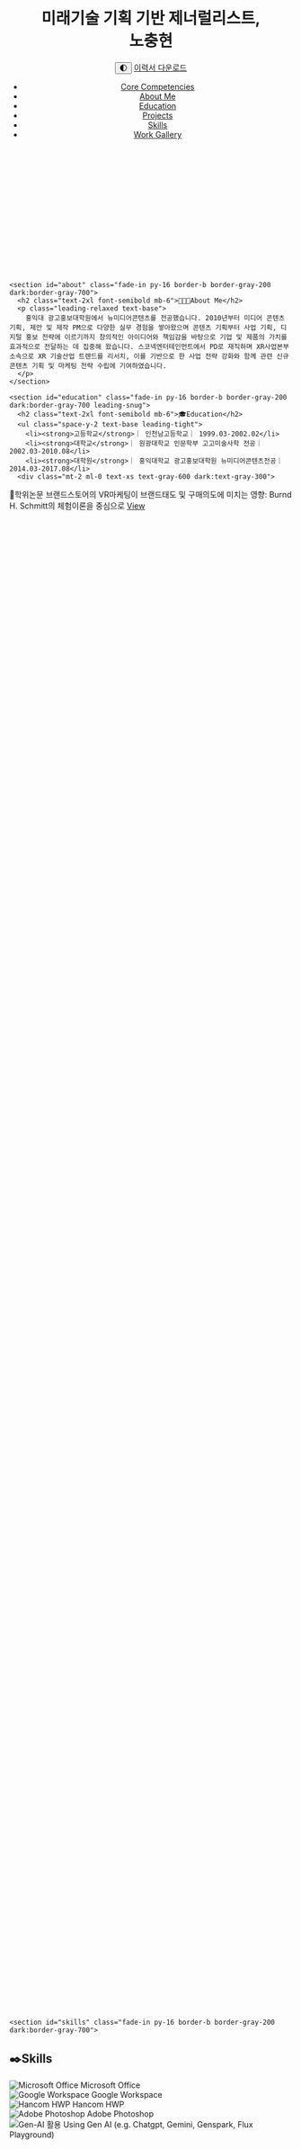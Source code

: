 <!DOCTYPE html>
<html lang="ko" class="transition-colors duration-300">
<head>
  <meta charset="UTF-8">
  <meta name="viewport" content="width=device-width, initial-scale=1.0">
  <title>포트폴리오</title>
  <link href="https://fonts.googleapis.com/css2?family=Poppins:wght@300;400;600;700&display=swap" rel="stylesheet">
  <script src="https://cdn.tailwindcss.com"></script>
  <script>
    tailwind.config = {
      darkMode: 'class',
      theme: {
        extend: {
          fontFamily: {
            sans: ['Poppins', 'sans-serif'],
          },
        },
      },
    }
  </script>
  <script>
    function toggleDarkMode() {
      document.documentElement.classList.toggle('dark');
      localStorage.setItem('theme', document.documentElement.classList.contains('dark') ? 'dark' : 'light');
    }
    if (localStorage.getItem('theme') === 'dark') {
      document.documentElement.classList.add('dark');
    }
  </script>
<style>
  .fade-in {
    opacity: 0;
    transform: translateY(20px);
    transition: opacity 0.6s ease-out, transform 0.6s ease-out;
  }
  .fade-in.visible {
    opacity: 1;
    transform: none;
  }
</style>
<script>
  document.addEventListener('DOMContentLoaded', function () {
    const observer = new IntersectionObserver((entries) => {
      entries.forEach(entry => {
        if (entry.isIntersecting) {
          entry.target.classList.add('visible');
        }
      });
    }, { threshold: 0.1 });

    document.querySelectorAll('.fade-in').forEach(el => {
      observer.observe(el);
    });
  });
</script>
<body class="text-sm font-poppins bg-white text-gray-800 dark:bg-gray-900 dark:text-gray-100 transition-colors duration-300">
  <!-- Header -->
  <header class="relative bg-cover bg-center text-white" style="background-image: url('https://images.unsplash.com/photo-1626379953822-baec19c3accd?q=80&w=1740&auto=format&fit=crop&ixlib=rb-4.1.0&ixid=M3wxMjA3fDB8MHxwaG90by1wYWdlfHx8fGVufDB8fHx8fA%3D%3D');">
    <div class="bg-black bg-opacity-50">
      <div class="max-w-5xl mx-auto px-6 py-8 flex justify-between items-center text-left">
      <h1 class="text-2xl font-bold tracking-tight text-left">미래기술 기획 기반 제너럴리스트, <br>노충현</br></h1>
      <div class="space-x-3 flex items-center">
        <button onclick="toggleDarkMode()" class="text-gray-600 dark:text-gray-300 hover:text-blue-500 text-xl">🌓</button>
        <a href="resume.pdf" download class="text-sm bg-blue-600 hover:bg-blue-700 text-white px-4 py-2 rounded-full shadow">이력서 다운로드</a>
      </div>
    </div>
    <nav class="max-w-5xl mx-auto px-6 py-2">
      <ul class="flex flex-wrap gap-4 text-sm text-gray-600 dark:text-gray-300">
        <li><a href="#strengths" class="hover:text-blue-500">Core Competencies</a></li>
        <li><a href="#about" class="hover:text-blue-500">About Me</a></li>
        <li><a href="#education" class="hover:text-blue-500">Education</a></li>
        <li><a href="#projects" class="hover:text-blue-500">Projects</a></li>
        <li><a href="#skills" class="hover:text-blue-500">Skills</a></li>
        <li><a href="#gallery" class="hover:text-blue-500">Work Gallery</a></li>
      </ul>
    </nav>
  </div>
  </header>

  <!-- Main Content -->
  <main class="max-w-5xl mx-auto px-6 space-y-24">
    <section id="strengths" class="fade-in py-16 border-b border-gray-200 dark:border-gray-700">
      <h2 class="text-2xl font-semibold mb-6">💪🏻Core Competencies</h2>
      <ul class="list-disc pl-6 space-y-2 text-base">
        <li>사업기획 및 B2B, B2G 제안, 홍보/마케팅, 소재 제작 등 다양한 업무스코프 경험 및 빠른 적응</li>
        <li>프로젝트 기획, 총괄 관리 및 운영 역량 보유</li>
        <li>콘텐츠 프로덕트 론칭에 따른 글로벌 홍보·마케팅 실행 경험 보유</li>
        <li>C-Level 의사결정을 위한 XR, 실감콘텐츠 등 기술 산업 트렌드 분석 및 사업 전략 제안</li>
        <li>대행사 및 외부 파트너 커뮤니케이션 관리 역량</li>
      </ul>
    </section>

    <section id="about" class="fade-in py-16 border-b border-gray-200 dark:border-gray-700">
      <h2 class="text-2xl font-semibold mb-6">🧑🏻‍💼About Me</h2>
      <p class="leading-relaxed text-base">
        홍익대 광고홍보대학원에서 뉴미디어콘텐츠를 전공했습니다. 2010년부터 미디어 콘텐츠 기획, 제안 및 제작 PM으로 다양한 실무 경험을 쌓아왔으며 콘텐츠 기획부터 사업 기획, 디지털 홍보 전략에 이르기까지 창의적인 아이디어와 책임감을 바탕으로 기업 및 제품의 가치를 효과적으로 전달하는 데 집중해 왔습니다. 스코넥엔터테인먼트에서 PD로 재직하며 XR사업본부 소속으로 XR 기술산업 트렌드를 리서치, 이를 기반으로 한 사업 전략 강화와 함께 관련 신규 콘텐츠 기획 및 마케팅 전략 수립에 기여하였습니다. 
      </p>
    </section>

    <section id="education" class="fade-in py-16 border-b border-gray-200 dark:border-gray-700 leading-snug">
      <h2 class="text-2xl font-semibold mb-6">🎓Education</h2>
      <ul class="space-y-2 text-base leading-tight">
        <li><strong>고등학교</strong>｜ 인천남고등학교｜ 1999.03-2002.02</li>
        <li><strong>대학교</strong>｜ 원광대학교 인문학부 고고미술사학 전공｜ 2002.03-2010.08</li>
        <li><strong>대학원</strong>｜ 홍익대학교 광고홍보대학원 뉴미디어콘텐츠전공｜ 2014.03-2017.08</li>
      <div class="mt-2 ml-0 text-xs text-gray-600 dark:text-gray-300">
  <div class="flex items-center flex-wrap gap-2">
    <span class="font-semibold">📖학위논문</span>
    <span class="text-sm">브랜드스토어의 VR마케팅이 브랜드태도 및 구매의도에 미치는 영향: Burnd H. Schmitt의 체험이론을 중심으로 </span>
    <a href="https://www.dbpia.co.kr/journal/articleDetail?nodeId=NODE10770291" target="_blank" class="inline-block px-3 py-1 text-xs font-semibold text-white bg-blue-600 rounded hover:bg-blue-700 transition">View</a>
  </div>
</div>
  </ul>
      </ul>
    </section>

</details>
    <section id="projects" class="fade-in py-16 border-b border-gray-200 dark:border-gray-700">
  <h2 class="text-2xl font-semibold mb-6">💻Projects</h2>
  <div class="space-y-4">
    <!-- 회사별 드롭다운 -->
        <details open class="text-sm bg-white dark:bg-gray-800 rounded-lg shadow p-4">
          <summary class="cursor-pointer text-sm font-semibold">SKONEC ENTERTAINMENT｜XR사업본부·차장｜2022.03-Current</summary>
          <div class="mt-4 space-y-6">
        <div class="flex flex-col md:flex-row items-start gap-6 bg-gray-50 dark:bg-gray-900 rounded-lg p-4">
          <img src="https://shared.akamai.steamstatic.com/store_item_assets/steam/apps/3216330/ss_62f95625f12fb402530f208d0a77fdcef8368456.600x338.jpg?t=1737697230" alt="Another Door Thumbnail" onclick="openPopup(['https://www.youtube.com/embed/B3R3sP5ojlA'])" style="cursor: pointer;" class="w-full md:w-1/3 rounded-lg object-cover h-48">
          <div class="flex-1">
            <h3 class="text-xl font-semibold mb-2">Another Door: Escape Room (2024)</h3>
            <p class="text-sm text-gray-700 dark:text-gray-300">혼합현실 보드게임, 전 세계 여행을 테마로 한 인터랙티브 플레이 경험을 제공. Meta Quest 3를 기반으로 공간 매핑과 핸드트래킹을 활용.</p>
          </div>
        </div>
        <div class="flex flex-col md:flex-row items-start gap-6 bg-gray-50 dark:bg-gray-900 rounded-lg p-4">
          <img src="https://www.skonec.com/wp-content/uploads/2024/09/coverart.jpg" alt="Strike Rush Thumbnail" class="w-full md:w-1/3 rounded-lg object-cover h-48">
          <div class="flex-1">
            <h3 class="text-xl font-semibold mb-2">Strike Rush (2024)</h3>
            <p class="text-sm text-gray-700 dark:text-gray-300">VR 척추교정 시뮬레이션 게임. 유머와 아이러니를 결합한 블랙코미디 연출로 캐릭터의 목을 "팝"하며 진행되는 캐주얼 체험형 콘텐츠.</p>
          </div>
        </div>
      </div>
    </details>

    <details class="text-sm bg-white dark:bg-gray-800 rounded-lg shadow p-4">
      <summary class="cursor-pointer text-sm font-semibold">GIANTSTEP｜뉴미디어사업본부 · 팀장｜2019.08-2021.09</summary>
      <div class="mt-4 space-y-6">
        <div class="flex flex-col md:flex-row items-start gap-6 bg-gray-50 dark:bg-gray-900 rounded-lg p-4">
          <img src="thumbnail2.jpg" alt="Mr. TRAVELER 썸네일" class="w-full md:w-1/3 rounded-lg object-cover h-48">
          <div class="flex-1">
            <h3 class="text-xl font-semibold mb-2">Mr. TRAVELER (2025)</h3>
            <p class="text-sm text-gray-700 dark:text-gray-300">혼합현실 보드게임, 전 세계 여행을 테마로 한 인터랙티브 플레이 경험을 제공. Meta Quest 3를 기반으로 공간 매핑과 핸드트래킹을 활용.</p>
          </div>
        </div>
        <div class="flex flex-col md:flex-row items-start gap-6 bg-gray-50 dark:bg-gray-900 rounded-lg p-4">
          <img src="thumbnail1.jpg" alt="Dr. POP 썸네일" class="w-full md:w-1/3 rounded-lg object-cover h-48">
          <div class="flex-1">
            <h3 class="text-xl font-semibold mb-2">Dr. POP (2025)</h3>
            <p class="text-sm text-gray-700 dark:text-gray-300">VR 척추교정 시뮬레이션 게임. 유머와 아이러니를 결합한 블랙코미디 연출로 캐릭터의 목을 "팝"하며 진행되는 캐주얼 체험형 콘텐츠.</p>
          </div>
        </div>
      </div>
    </details>

        <details class="text-sm bg-white dark:bg-gray-800 rounded-lg shadow p-4">
      <summary class="cursor-pointer text-sm font-semibold">REDROVER｜첨단영상사업부·차장｜2016.03-2019.08</summary>
      <div class="mt-4 space-y-6">
        <div class="flex flex-col md:flex-row items-start gap-6 bg-gray-50 dark:bg-gray-900 rounded-lg p-4">
          <img src="thumbnail2.jpg" alt="Mr. TRAVELER 썸네일" class="w-full md:w-1/3 rounded-lg object-cover h-48">
          <div class="flex-1">
            <h3 class="text-xl font-semibold mb-2">Mr. TRAVELER (2025)</h3>
            <p class="text-sm text-gray-700 dark:text-gray-300">혼합현실 보드게임, 전 세계 여행을 테마로 한 인터랙티브 플레이 경험을 제공. Meta Quest 3를 기반으로 공간 매핑과 핸드트래킹을 활용.</p>
          </div>
        </div>
        <div class="flex flex-col md:flex-row items-start gap-6 bg-gray-50 dark:bg-gray-900 rounded-lg p-4">
          <img src="thumbnail1.jpg" alt="Dr. POP 썸네일" class="w-full md:w-1/3 rounded-lg object-cover h-48">
          <div class="flex-1">
            <h3 class="text-xl font-semibold mb-2">Dr. POP (2025)</h3>
            <p class="text-sm text-gray-700 dark:text-gray-300">VR 척추교정 시뮬레이션 게임. 유머와 아이러니를 결합한 블랙코미디 연출로 캐릭터의 목을 "팝"하며 진행되는 캐주얼 체험형 콘텐츠.</p>
          </div>
        </div>
      </div>
    </details>

        <details class="text-sm bg-white dark:bg-gray-800 rounded-lg shadow p-4">
      <summary class="cursor-pointer text-sm font-semibold">MEDIAFRONT｜기획/PM팀·대리｜2014.11-2016.03</summary>
      <div class="mt-4 space-y-6">
        <div class="flex flex-col md:flex-row items-start gap-6 bg-gray-50 dark:bg-gray-900 rounded-lg p-4">
          <img src="thumbnail2.jpg" alt="Mr. TRAVELER 썸네일" class="w-full md:w-1/3 rounded-lg object-cover h-48">
          <div class="flex-1">
            <h3 class="text-xl font-semibold mb-2">Mr. TRAVELER (2025)</h3>
            <p class="text-sm text-gray-700 dark:text-gray-300">혼합현실 보드게임, 전 세계 여행을 테마로 한 인터랙티브 플레이 경험을 제공. Meta Quest 3를 기반으로 공간 매핑과 핸드트래킹을 활용.</p>
          </div>
        </div>
        <div class="flex flex-col md:flex-row items-start gap-6 bg-gray-50 dark:bg-gray-900 rounded-lg p-4">
          <img src="thumbnail1.jpg" alt="Dr. POP 썸네일" class="w-full md:w-1/3 rounded-lg object-cover h-48">
          <div class="flex-1">
            <h3 class="text-xl font-semibold mb-2">Dr. POP (2025)</h3>
            <p class="text-sm text-gray-700 dark:text-gray-300">VR 척추교정 시뮬레이션 게임. 유머와 아이러니를 결합한 블랙코미디 연출로 캐릭터의 목을 "팝"하며 진행되는 캐주얼 체험형 콘텐츠.</p>
          </div>
        </div>
      </div>
    </details>

        <details class="text-sm bg-white dark:bg-gray-800 rounded-lg shadow p-4">
      <summary class="cursor-pointer text-sm font-semibold">BIG-I ENTERTAINMENT｜사업기획팀·대리｜2012.10-2014.05</summary>
      <div class="mt-4 space-y-6">
        <div class="flex flex-col md:flex-row items-start gap-6 bg-gray-50 dark:bg-gray-900 rounded-lg p-4">
          <img src="thumbnail2.jpg" alt="Mr. TRAVELER 썸네일" class="w-full md:w-1/3 rounded-lg object-cover h-48">
          <div class="flex-1">
            <h3 class="text-xl font-semibold mb-2">Mr. TRAVELER (2025)</h3>
            <p class="text-sm text-gray-700 dark:text-gray-300">혼합현실 보드게임, 전 세계 여행을 테마로 한 인터랙티브 플레이 경험을 제공. Meta Quest 3를 기반으로 공간 매핑과 핸드트래킹을 활용.</p>
          </div>
        </div>
        <div class="flex flex-col md:flex-row items-start gap-6 bg-gray-50 dark:bg-gray-900 rounded-lg p-4">
          <img src="thumbnail1.jpg" alt="Dr. POP 썸네일" class="w-full md:w-1/3 rounded-lg object-cover h-48">
          <div class="flex-1">
            <h3 class="text-xl font-semibold mb-2">Dr. POP (2025)</h3>
            <p class="text-sm text-gray-700 dark:text-gray-300">VR 척추교정 시뮬레이션 게임. 유머와 아이러니를 결합한 블랙코미디 연출로 캐릭터의 목을 "팝"하며 진행되는 캐주얼 체험형 콘텐츠.</p>
          </div>
        </div>
      </div>
    </details>

        <details class="text-sm bg-white dark:bg-gray-800 rounded-lg shadow p-4">
      <summary class="cursor-pointer text-sm font-semibold">MEDIASPACE｜기획팀·주임｜2010.04-2012.10</summary>
      <div class="mt-4 space-y-6">
        <div class="flex flex-col md:flex-row items-start gap-6 bg-gray-50 dark:bg-gray-900 rounded-lg p-4">
          <img src="thumbnail2.jpg" alt="Mr. TRAVELER 썸네일" class="w-full md:w-1/3 rounded-lg object-cover h-48">
          <div class="flex-1">
            <h3 class="text-xl font-semibold mb-2">Mr. TRAVELER (2025)</h3>
            <p class="text-sm text-gray-700 dark:text-gray-300">혼합현실 보드게임, 전 세계 여행을 테마로 한 인터랙티브 플레이 경험을 제공. Meta Quest 3를 기반으로 공간 매핑과 핸드트래킹을 활용.</p>
          </div>
        </div>
        <div class="flex flex-col md:flex-row items-start gap-6 bg-gray-50 dark:bg-gray-900 rounded-lg p-4">
          <img src="thumbnail1.jpg" alt="Dr. POP 썸네일" class="w-full md:w-1/3 rounded-lg object-cover h-48">
          <div class="flex-1">
            <h3 class="text-xl font-semibold mb-2">Dr. POP (2025)</h3>
            <p class="text-sm text-gray-700 dark:text-gray-300">VR 척추교정 시뮬레이션 게임. 유머와 아이러니를 결합한 블랙코미디 연출로 캐릭터의 목을 "팝"하며 진행되는 캐주얼 체험형 콘텐츠.</p>
          </div>
        </div>
      </div>
    </details>

  </div>
</section>

    <section id="skills" class="fade-in py-16 border-b border-gray-200 dark:border-gray-700">
  <h2 class="text-2xl font-semibold mb-6">✒️Skills</h2>
  <div class="space-y-6">
    <!-- 기술 항목 -->
    <div>
      <div class="flex items-center mb-1 text-base font-medium">
        <img src="https://img.icons8.com/?size=48&id=37619&format=png" alt="Microsoft Office" class="w-5 h-5 mr-2">
        Microsoft Office
      </div>
      <div class="w-full bg-gray-200 dark:bg-gray-700 rounded-full h-2">
        <div class="bg-blue-500 h-2 rounded-full" style="width: 100%;"></div>
      </div>
    </div>
    <div>
      <div class="flex items-center mb-1 text-base font-medium">
        <img src="https://img.icons8.com/?size=48&id=17949&format=png" alt="Google Workspace" class="w-5 h-5 mr-2">
        Google Workspace
      </div>
      <div class="w-full bg-gray-200 dark:bg-gray-700 rounded-full h-2">
        <div class="bg-purple-500 h-2 rounded-full" style="width: 100%;"></div>
      </div>
    </div>
    <div>
      <div class="flex items-center mb-1 text-base font-medium">
        <img src="https://i.namu.wiki/i/5FN7hLXcBd94b3Bi4MKCey6plbJSHZmjafZ-GL6cEcizRyauYLx6wK1VFtKuX0chDjCTMvX05EcaNetn0wpK-Q.svg" alt="Hancom HWP" class="w-5 h-5 mr-2">
        Hancom HWP
      </div>
      <div class="w-full bg-gray-200 dark:bg-gray-700 rounded-full h-2">
        <div class="bg-pink-500 h-2 rounded-full" style="width: 100%;"></div>
      </div>
    </div>
    <div>
      <div class="flex items-center mb-1 text-base font-medium">
        <img src="https://img.icons8.com/?size=48&id=13677&format=png" alt="Adobe Photoshop" class="w-5 h-5 mr-2">
        Adobe Photoshop
      </div>
      <div class="w-full bg-gray-200 dark:bg-gray-700 rounded-full h-2">
        <div class="bg-gray-900 dark:bg-gray-100 h-2 rounded-full" style="width: 70%;"></div>
      </div>
    </div>
    <div>
      <div class="flex items-center mb-1 text-base font-medium">
        <img src="https://img.icons8.com/?size=48&id=eoxMN35Z6JKg&format=png" alt="Gen-AI 활용" class="w-5 h-5 mr-2">
        Using Gen AI (e.g. Chatgpt, Gemini, Genspark, Flux Playground)
      </div>
      <div class="w-full bg-gray-200 dark:bg-gray-700 rounded-full h-2">
        <div class="bg-green-500 h-2 rounded-full" style="width: 70%;"></div>
      </div>
    </div>
  </div>
</section>

<section id="gallery" class="fade-in py-16">
  <h2 class="text-2xl font-semibold mb-6">🖼️Work Gallery</h2>
  <div class="relative w-full max-w-4xl mx-auto px-4">
    <div class="swiper">
      <div class="swiper-wrapper">
        <div class="swiper-slide relative">
          <img src="https://live.staticflickr.com/65535/54617007624_525995501c_h.jpg" alt="Image 1" class="rounded-lg w-full aspect-video object-cover">
          <div class="absolute inset-0 bg-gradient-to-r from-black/60 via-transparent to-black/60"></div>
        </div>
        <div class="swiper-slide relative">
          <img src="https://live.staticflickr.com/65535/54617014513_256f2d06d8_b.jpg" alt="Image 2" class="rounded-lg w-full aspect-video object-cover">
          <div class="absolute inset-0 bg-gradient-to-r from-black/60 via-transparent to-black/60"></div>
        </div>
        <div class="swiper-slide relative">
          <img src="https://live.staticflickr.com/65535/54616787871_9ca0d562b4_h.jpg" alt="Image 3" class="rounded-lg w-full aspect-video object-cover">
          <div class="absolute inset-0 bg-gradient-to-r from-black/60 via-transparent to-black/60"></div>
        </div>
        <div class="swiper-slide relative">
          <img src="https://live.staticflickr.com/65535/54615912952_6a2c0b1752_h.jpg" alt="Image 4" class="rounded-lg w-full aspect-video object-cover">
          <div class="absolute inset-0 bg-gradient-to-r from-black/60 via-transparent to-black/60"></div>
        </div>
        <div class="swiper-slide relative">
          <img src="https://live.staticflickr.com/65535/54617014518_f15c3b84de_h.jpg" alt="Image 5" class="rounded-lg w-full aspect-video object-cover">
          <div class="absolute inset-0 bg-gradient-to-r from-black/60 via-transparent to-black/60"></div>
        </div>
      </div>
      <div class="swiper-pagination"></div>
      <div class="swiper-button-next"></div>
      <div class="swiper-button-prev"></div>
    </div>
  </div>
  <link rel="stylesheet" href="https://cdn.jsdelivr.net/npm/swiper@10/swiper-bundle.min.css"/>
  <script src="https://cdn.jsdelivr.net/npm/swiper@10/swiper-bundle.min.js"></script>
  <style>
    .swiper-pagination-bullet {
      background-color: #ccc;
      opacity: 1;
    }
    .dark .swiper-pagination-bullet {
      background-color: #999;
    }
    .swiper-pagination-bullet-active {
      background-color: #3b82f6;
    }
  </style>
  <script>
    new Swiper('.swiper', {
      loop: true,
      centeredSlides: true,
      slidesPerView: 1.05,
      spaceBetween: 10,
      pagination: {
        el: '.swiper-pagination',
        clickable: true,
      },
      navigation: {
        nextEl: '.swiper-button-next',
        prevEl: '.swiper-button-prev',
      },
    });
  </script>
</section>
    
  <!-- Footer -->
<section id="contact" class="fade-in max-w-[900px] mx-auto px-6 py-16 space-y-1">
    <h2><strong>Contact</strong></h2>
    <p>Email: <a href="mailto:mdspc@naver.com">mdspc@naver.com</a></p>
    <p>Address: 206, Gwangmyeong-ro, Jungwon-gu, Seongnam-si, Gyeonggi-do, SOUTH KOREA</p><br>
    <div class="flex gap-4 items-center">
      <a href="https://www.facebook.com/nch0525" target="_blank" aria-label="Facebook">
        <img src="https://cdn-icons-png.flaticon.com/512/733/733547.png" alt="Facebook Icon" width="24" height="24">
      </a>
      <a href="https://x.com/chnoh_" target="_blank" aria-label="X (Twitter)">
        <img src="https://cdn-icons-png.flaticon.com/512/733/733579.png" alt="X Icon" width="24" height="24">
      </a>
      <a href="https://bsky.app/profile/damonvr.bsky.social" target="_blank" aria-label="Bluesky">
        <img src="https://img.icons8.com/?size=48&id=3ovMFy5JDSWq&format=png" alt="Bluesky Icon" width="24" height="24">
      </a>
    </div>
  </section>

  <footer class="max-w-[900px] mx-auto px-6 py-8 text-center text-sm text-gray-400 dark:text-gray-500">
    <p>&copy; 2025 NOH CHOONG HYEON. Designed with vibe coding using Gen AI.</p>
  </footer>

  <button class="scroll-top" onclick="scrollToTop()">↑</button>

  <script>
    function toggleMode() {
      document.body.classList.toggle('light');
    }
    function scrollToTop() {
      window.scrollTo({ top: 0, behavior: 'smooth' });
    }
    function toggleDropdown(id) {
      const content = document.getElementById(id);
      if (!content) {
        console.warn(`Dropdown with id '${id}' not found.`);
        return;
      }
      content.classList.toggle('hidden');
    }
  </script>
<div id="popup" style="display:none; position:fixed; top:0; left:0; width:100vw; height:100vh; background:rgba(0,0,0,0.8); justify-content:center; align-items:center; z-index:10000;">
  <div id="popup-content" style="position:relative; max-width:80%; max-height:80%;">
    <button onclick="closePopup()" style="position:absolute; top:-2rem; right:0; padding:0.5rem 1rem; background:var(--accent); color:black; border:none; border-radius:4px; cursor:pointer;">Close</button>
    <div id="popup-media" style="display:flex; gap:1rem; overflow-x:auto;"></div>
  </div>
</div>
<script>
  function openPopup(items) {
    const popup = document.getElementById('popup');
    const container = document.getElementById('popup-media');
    container.innerHTML = '';
    items.forEach(src => {
      let el;
      if (src.includes('youtube.com')) {
        el = document.createElement('iframe');
        el.src = src;
        el.width = '560';
        el.height = '315';
        el.frameBorder = '0';
        el.allowFullscreen = true;
      } else {
        el = document.createElement('img');
        el.src = src;
        el.style = 'max-height: 400px; border-radius: 8px;';
      }
      container.appendChild(el);
    });
    popup.style.display = 'flex';
  }
  function closePopup() {
    document.getElementById('popup').style.display = 'none';
  }


  
</script>
</html>


****
